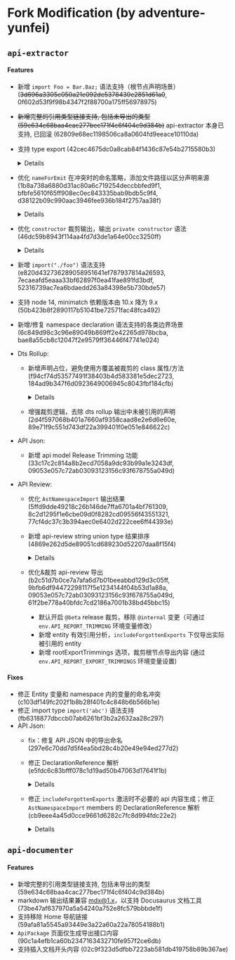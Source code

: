 # Fork Modification (by adventure-yunfei)

## `api-extractor`

#### Features
- 新增 `import Foo = Bar.Baz;` 语法支持（根节点声明场景）(~~3d696a3305c050a21c092de5378430e2851d61a0~~, 0f602d53f9f98b4347f2f88700a175ff56978975)
- ~~新增完整的引用类型链接支持, 包括未导出的类型 (59e634c68baa4cac277bec171f4c6f404c9d384b)~~ api-extractor 本身已支持, 已回滚 (62809e68ec1198506ca8a0604fd9eeace10110da)
- 支持 type export (42cec4675dc0a8cab84f1436c87e54b2715580b3)
  <details>

  输入类型：
  ```ts
  // foo.d.ts
  export declare class Foo { }
  // index.d.ts
  import type { ExternalClass } from 'external-module';
  import type * as FooModule from './foo';

  export { ExternalClass };
  export type { ExternalClass as ExternalClass2 } from 'external-module';

  export { FooModule as FooModule };
  export type * from './foo';
  ```

  输出类型（优化前没有 export type 输出）：
  ```ts
  import { ExternalClass } from 'external-module';

  export type { ExternalClass }
  export type { ExternalClass as ExternalClass2 }

  declare class Foo {
  }
  export type { Foo }

  declare namespace FooModule {
    export { Foo }
  }
  export type { FooModule }

  export { }
  ```

  </details
- 优化 `nameForEmit` 在冲突时的命名策略，添加文件路径以区分声明来源 (1b8a738a6880d31ac80a6c719254deccbbfed9f1, bfbfe5610f65ff908ec0ec843335bab9bdb5c9f4, d38122b09c990aac3946fee936b184f2757aa38f)
  <details>

    输入类型：
    ```ts
    // propA.d.ts
    export interface Prop {}
    // propB.d.ts
    export interface Prop {}
    // index.d.ts
    import { Prop as PropA } from './propA';
    import { Prop as PropB } from './propB';
    export declare class Foo {
      prop: PropA | PropB;
    }
    ```

    优化前的 dts 输出：
    ```ts
    interface Prop {}
    interface Prop_2 {}
    export declare class Foo {
      prop: Prop | Prop_2;
    }
    export {};
    ```

    优化后的 dts 输出：
    ```ts
    interface Prop__propA {}
    interface Prop__propB {}
    export declare class Foo {
      prop: Prop__propA | Prop__propB;
    }
    export {};
    ```

    冲突概率也会更小，输出文件不会频繁大面积变更。

  </details>
- 优化 `constructor` 裁剪输出，输出 `private constructor` 语法 (46dc59b8943f114aa4fd7d3de1a64e00cc3250ff)
  <details>

  输入类型：
  ```ts
  declare class Foo {
    /** @internal */
    constructor(a: number, b: string);
  }
  ```

  优化前：
  ```ts
  declare class Foo {
  }
  ```

  优化后：
  ```ts
  declare class Foo {
    constructor($private: never);
  }
  ```

  </details>
- 新增 `import("./foo")` 语法支持 (e820d432736289058951641ef787937814a26593, 7ecaeafd5eaaa33bf62897f0ea41fae891fd3bdf, 52316739ac7ea6bdaedd263a84398e5b730bde57)
- 支持 node 14, minimatch 依赖版本由 10.x 降为 9.x (50b423b8f2890117b51041be72571fac48fca492)
- 新增/修复 namespace declaration 语法支持的各类边界场景 (6c849d98c3c96e89049b869ff2e42265d978bcba, bae8a55cb8c12047f2e9579ff36446f47741e024)
- Dts Rollup:
  - 新增声明占位，避免使用方覆盖被裁剪的 class 属性/方法 (f94cf74d53577491f38403b4d583381e5dec2723, 184ad9b347f6d0923649006945c8043fbf184cfb)
    <details>

      dts 输入：
      ```ts
      declare class Foo {
        /** @internal */
        trimmed_property: number;
        /** @internal */
        trimmed_func(param: string): boolean;
      }
      ```

      dts rollup 输出 (beta 裁剪):
      ```ts
      declare class Foo {
        protected trimmed_property: never;
        protected trimmed_func: never;
      }
      ```

    </details>
  - 增强裁剪逻辑，去除 dts rollup 输出中未被引用的声明 (2d4f597068b401a7660af9358caad8e2e6d6e60e, 89e71f9c551d743df22a399401f0e051e846622c)
- API Json:
  - 新增 api model Release Trimming 功能 (33c17c2c814a8b2ecd7058a9dc93b99a1e3243df, 09053e057c72ab03093123156c93f678755a049d)
- API Review:
  - 优化 `AstNamespaceImport` 输出结果 (5ffd9dde49218c26b146de7ffa6701a4bf761309, 8c2d1295f1e6cbe09d0f8282cd09556f43551321, 77cf4dc37c3b394aec0e6402d222cee6ff44393e)
  - 新增 api-review string union type 结果排序 (4869e262d5de89051cd689230d52207daa8f15f4)
    <details>

      输入类型：
      ```ts
      export type Foo = 'b' | 'c' | 'a';
      ```

      优化前的 dts 输出：
      ```ts
      export type Foo = 'b' | 'c' | 'a';
      export {};
      ```

      优化后的 dts 输出：
      ```ts
      export type Foo = 'a' | 'b' | 'c';
      export {};
      ```

      某些情况下 ts 会自动编译产出一些 string union 类型（比如 `Omit` 类型），这些 string 类型有时候会变更顺序，导致不必要的 api review 变更；排序可以消除这类变更。

    </details>
  - 优化&裁剪 api-review 导出 (b2c51d7b0ce7a7afa6d7b01beeabbd129d3c05ff, 9bfb6df94472298117f5e1234144f04b53d1a88a, 09053e057c72ab03093123156c93f678755a049d, 61f2be778a40bfdc7cd2186a7001b38bd45bbc15)
    - 默认开启 `@beta` release 裁剪，移除 `@internal` 变更（可通过 `env.API_REPORT_TRIMMING` 环境变量修改）
    - 新增 entity 有效引用分析，`includeForgottenExports` 下仅导出实际被引用的 entity
    - 新增 rootExportTrimmings 选项，裁剪根节点导出内容 (通过 `env.API_REPORT_EXPORT_TRIMMINGS` 环境变量设置)

#### Fixes
- 修正 Entity 变量和 namespace 内的变量的命名冲突 (c103df149fc202f1b8b28f401c4c848b6b566b1e)
- 修正 import type `import('abc')` 语法支持 (fb6318877dbccb07ab6261bf3b2a2632aa28c297)
- API Json:
  - fix：修复 API JSON 中的导出命名 (297e6c70dd7d5f4ea5bd28c4b20e49e94ed277d2)
  - 修正 DeclarationReference 解析 (e5fdc6c83bfff078c1d19ad50b47063d17641f1b)
    <details>

      此前的错误场景：
      ```ts
      // 原始文件：index.ts
      interface ConstructorOf<T> {
        new (...args: any[]): T;
      }
      function createSomeBaseClass<T>(): ConstructorOf<T> {
        return class {} as ConstructorOf<T>;
      }

      export class Foo extends createSomeBaseClass<{ prop: number }>() {}

      // 编译出 dts 文件：index.d.ts
      interface ConstructorOf<T> {
        new (...args: any[]): T;
      }
      declare const Foo_base: ConstructorOf<{
        prop: number;
      }>;
      export declare class Foo extends Foo_base {
      }
      export {};
      ```

      此时使用 api-extractor (并配置`"includeForgottenExports": true`) 编译，`extends Foo_base` 中的 Foo_base 的 DeclarationReference 引用链接生成错误，导致找不到实际对象。

    </details>
  - 修正 `includeForgottenExports` 激活时不必要的 api 内容生成；修正 `AstNamespaceImport` members 的 DeclarationReference 解析 (cb9eee4a45d0cce9661d6282c7fc8d994fdc22e2)
    <details>

      此前的错误场景：
      ```ts
      // 原始文件: index.ts
      import * as FooModule from './foo-reexport';
      export { FooModule }
      // 原始文件: foo.ts
      export class OriginClass {}
      export class Foo {
        declare fooProp: OriginClass;
      }
      // 原始文件: foo-reexport.ts
      import { OriginClass as AnotherClass, Foo } from './foo';
      export { AnotherClass, Foo };
      ```

      - 问题1: 激活 `includeForgottenExports` 时，除了正常的 namespace 节点树 (`FooModule.AnotherClass`/`FooModule.Foo`) 外，还会额外在根节点生成重复的 `~OriginClass`/`~Foo` 节点
      - 问题2: 解析 DeclarationReference 时，没有考虑 `AstNamespaceImport`, 导致在 `Foo.fooProp` 中生成了无效的 `FooModule.OriginClass` 引用路径

    </details>

## `api-documenter`

#### Features
- 新增完整的引用类型链接支持, 包括未导出的类型 (59e634c68baa4cac277bec171f4c6f404c9d384b)
- markdown 输出结果兼容 mdx@1.x，以支持 Docusaurus 文档工具 (73be47af637970a5a54240a752e8fc579bbbde1f)
- 支持移除 Home 导航链接 (59afa81a5545a93449e3a22a60a22a78054188b1)
- `ApiPackage` 页面仅生成导出接口内容 (90c1a4efb1ca60b2347163432710fe957f2ce6db)
- 支持插入文档开头内容 (02c9f323d5dfbb7223ab581db419758b89b367ae)
